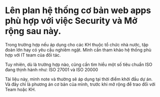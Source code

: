 # Lên plan hệ thống cơ bản web apps phù hợp với việc Security và Mở rộng sau này.

Trong trường hợp nếu áp dụng cho các KH thuộc tổ chức nhà nước, tập đoàn lớn hay có yêu cầu nghiêm ngặt. Mình cần tham khảo hệ thống phù hợp với IT team của đối tác.

Tuy nhiên, dù là trường hợp nào, cũng cần tìm hiểu một số tiêu chuẩn ISO đang thịnh hành như: ISO 27001 và  ISO 20000

Tài liệu này, mình note và thường sẽ áp dụng tại thời điểm khởi đầu dự án. Và đây chỉ là phương án cơ bản của mình, trước khi mở rộng để trao đổi với Team hoặc KH.